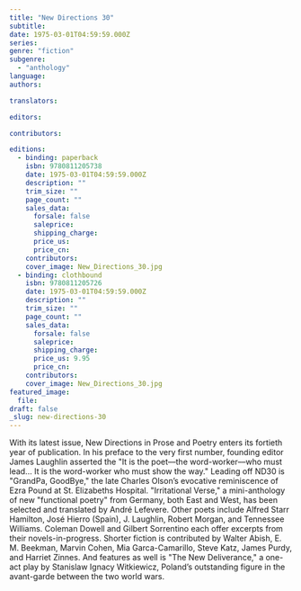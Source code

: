 ```yaml
---
title: "New Directions 30"
subtitle:
date: 1975-03-01T04:59:59.000Z
series:
genre: "fiction"
subgenre:
  - "anthology"
language:
authors:

translators:

editors:

contributors:

editions:
  - binding: paperback
    isbn: 9780811205738
    date: 1975-03-01T04:59:59.000Z
    description: ""
    trim_size: ""
    page_count: ""
    sales_data:
      forsale: false
      saleprice:
      shipping_charge:
      price_us:
      price_cn:
    contributors:
    cover_image: New_Directions_30.jpg
  - binding: clothbound
    isbn: 9780811205726
    date: 1975-03-01T04:59:59.000Z
    description: ""
    trim_size: ""
    page_count: ""
    sales_data:
      forsale: false
      saleprice:
      shipping_charge:
      price_us: 9.95
      price_cn:
    contributors:
    cover_image: New_Directions_30.jpg
featured_image:
  file:
draft: false
_slug: new-directions-30
---
```


With its latest issue, New Directions in Prose and Poetry enters its fortieth year of publication. In his preface to the very first number, founding editor James Laughlin asserted the "It is the poet––the word-worker––who must lead... It is the word-worker who must show the way." Leading off ND30 is "GrandPa, GoodBye," the late Charles Olson’s evocative reminiscence of Ezra Pound at St. Elizabeths Hospital. "Irritational Verse," a mini-anthology of new "functional poetry" from Germany, both East and West, has been selected and translated by André Lefevere. Other poets include Alfred Starr Hamilton, José Hierro (Spain), J. Laughlin, Robert Morgan, and Tennessee Williams. Coleman Dowell and Gilbert Sorrentino each offer excerpts from their novels-in-progress. Shorter fiction is contributed by Walter Abish, E. M. Beekman, Marvin Cohen, Mia Garca-Camarillo, Steve Katz, James Purdy, and Harriet Zinnes. And features as well is "The New Deliverance," a one-act play by Stanislaw Ignacy Witkiewicz, Poland’s outstanding figure in the avant-garde between the two world wars.

